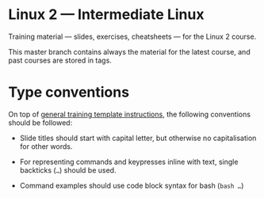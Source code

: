 # Linux 2 — Intermediate Linux

Training material — slides, exercises, cheatsheets — for the Linux 2 course.

This master branch contains always the material for the latest course, and past courses are stored in tags.

# Type conventions

On top of [general training template instructions](https://github.com/csc-training/slide-template/blob/master/docs/syntax-guide.md), the following conventions should be followed:

- Slide titles should start with capital letter, but otherwise no capitalisation for other words.

- For representing commands and keypresses inline with text, single backticks (``…``) should be used.

- Command examples should use code block syntax for bash (````bash …````)
